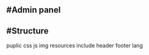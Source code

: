 #Admin panel
-------------------
#Structure
-------------------
puplic
    css
    js
    img
resources
    include
        header
        footer
    lang